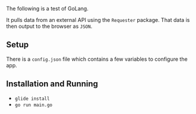 The following is a test of GoLang. 

It pulls data from an external API using the `Requester` package.
That data is then output to the browser as `JSON`.

## Setup
There is a `config.json` file which contains a few variables to configure the app.

## Installation and Running
* `glide install`
* `go run main.go`
